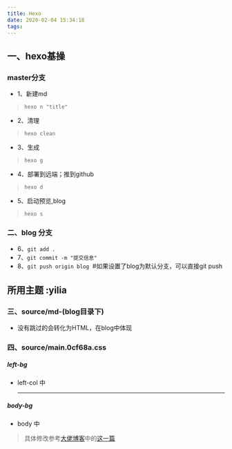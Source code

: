 ```yaml
---
title: Hexo
date: 2020-02-04 15:34:18
tags:
---
```


## 一、hexo基操
### master分支
* 1、新建md			
>`hexo n "title"` 
* 2、清理	
>`hexo clean`
* 3、生成
>`hexo g`
* 4、部署到远端；推到github 			
>`hexo d`
* 5、启动预览,blog 
>`hexo s` 

### 二、blog 分支
* 6、`git add .`
* 7、`git commit -m "提交信息"`
* 8、`git push origin blog` &nbsp;#如果设置了blog为默认分支，可以直接git push


## 所用主题 :yilia
### 三、source/md-(blog目录下)
* 没有跳过的会转化为HTML，在blog中体现

### 四、source/main.0cf68a.css
##### left-bg
* left-col 中<hr/>
##### body-bg
* body 中
>具体修改参考[大佬博客](http://yansheng836.coding.me/)中的[这一篇](http://yansheng836.coding.me/article/72a91df5.html)

